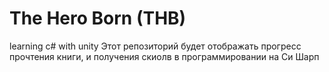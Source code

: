 # The Hero Born (THB)
 learning c# with unity
 Этот репозиторий будет отображать прогресс прочтения книги,
 и получения скиолв в программировании на Си Шарп
